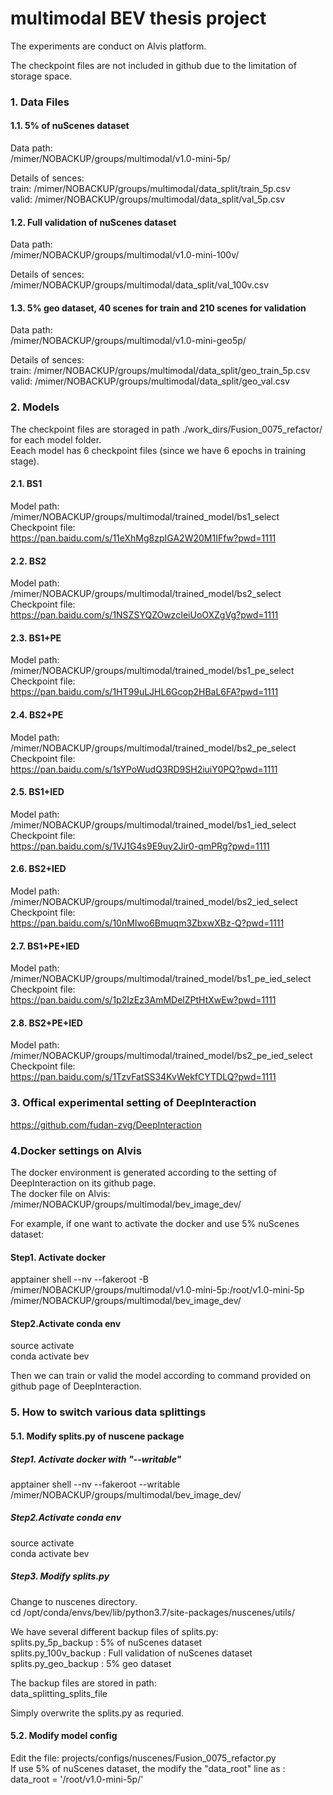 # multimodal BEV thesis project


The experiments are conduct on Alvis platform.

The checkpoint files are not included in github due to the limitation of storage space.


### 1. Data Files
#### 1.1. 5% of nuScenes dataset 
Data path:  
/mimer/NOBACKUP/groups/multimodal/v1.0-mini-5p/  

Details of sences:  
train: /mimer/NOBACKUP/groups/multimodal/data_split/train_5p.csv  
valid: /mimer/NOBACKUP/groups/multimodal/data_split/val_5p.csv  

#### 1.2. Full validation of nuScenes dataset 
Data path:  
/mimer/NOBACKUP/groups/multimodal/v1.0-mini-100v/  

Details of sences:  
/mimer/NOBACKUP/groups/multimodal/data_split/val_100v.csv

#### 1.3. 5% geo dataset, 40 scenes for train and 210 scenes for validation
Data path:   
/mimer/NOBACKUP/groups/multimodal/v1.0-mini-geo5p/  

Details of sences:    
train: /mimer/NOBACKUP/groups/multimodal/data_split/geo_train_5p.csv  
valid: /mimer/NOBACKUP/groups/multimodal/data_split/geo_val.csv  

### 2. Models

The checkpoint files are storaged in path ./work_dirs/Fusion_0075_refactor/ for each model folder.   
Eeach model has 6 checkpoint files (since we have 6 epochs in training stage).

#### 2.1. BS1
Model path:  
/mimer/NOBACKUP/groups/multimodal/trained_model/bs1_select  
Checkpoint file:  
https://pan.baidu.com/s/11eXhMg8zpIGA2W20M1IFfw?pwd=1111 


#### 2.2. BS2
Model path:  
/mimer/NOBACKUP/groups/multimodal/trained_model/bs2_select  
Checkpoint file:  
https://pan.baidu.com/s/1NSZSYQZOwzcIeiUoOXZgVg?pwd=1111 


#### 2.3. BS1+PE
Model path:  
/mimer/NOBACKUP/groups/multimodal/trained_model/bs1_pe_select  
Checkpoint file:  
https://pan.baidu.com/s/1HT99uLJHL6Gcop2HBaL6FA?pwd=1111 


#### 2.4. BS2+PE
Model path:  
/mimer/NOBACKUP/groups/multimodal/trained_model/bs2_pe_select  
Checkpoint file:  
https://pan.baidu.com/s/1sYPoWudQ3RD9SH2iuiY0PQ?pwd=1111 


#### 2.5. BS1+IED
Model path:  
/mimer/NOBACKUP/groups/multimodal/trained_model/bs1_ied_select  
Checkpoint file:  
https://pan.baidu.com/s/1VJ1G4s9E9uy2Jir0-qmPRg?pwd=1111 


#### 2.6. BS2+IED
Model path:  
/mimer/NOBACKUP/groups/multimodal/trained_model/bs2_ied_select  
Checkpoint file:  
https://pan.baidu.com/s/10nMIwo6Bmuqm3ZbxwXBz-Q?pwd=1111 


#### 2.7. BS1+PE+IED
Model path:  
/mimer/NOBACKUP/groups/multimodal/trained_model/bs1_pe_ied_select  
Checkpoint file:  
https://pan.baidu.com/s/1p2IzEz3AmMDelZPtHtXwEw?pwd=1111 

#### 2.8. BS2+PE+IED
Model path:  
/mimer/NOBACKUP/groups/multimodal/trained_model/bs2_pe_ied_select  
Checkpoint file:  
https://pan.baidu.com/s/1TzvFatSS34KvWekfCYTDLQ?pwd=1111 


### 3. Offical experimental setting of DeepInteraction 
https://github.com/fudan-zvg/DeepInteraction

### 4.Docker settings on Alvis
The docker environment is generated according to the setting of DeepInteraction on its github page.  
The docker file on Alvis:  
/mimer/NOBACKUP/groups/multimodal/bev_image_dev/  

For example, if one want to activate the docker and use  5% nuScenes dataset:  
#### Step1. Activate docker
apptainer shell --nv --fakeroot -B  /mimer/NOBACKUP/groups/multimodal/v1.0-mini-5p:/root/v1.0-mini-5p /mimer/NOBACKUP/groups/multimodal/bev_image_dev/

#### Step2.Activate conda env
source activate  
conda activate bev  

Then we can train or valid the model according to command provided on github page of DeepInteraction.  

### 5. How to switch various data splittings
#### 5.1. Modify splits.py of nuscene  package
##### Step1. Activate docker with "--writable" 
apptainer shell --nv --fakeroot --writable /mimer/NOBACKUP/groups/multimodal/bev_image_dev/  

##### Step2.Activate conda env
source activate  
conda activate bev  

##### Step3. Modify splits.py
Change to nuscenes directory.  
cd /opt/conda/envs/bev/lib/python3.7/site-packages/nuscenes/utils/  

We have several different backup files of splits.py:  
splits.py_5p_backup : 5% of nuScenes dataset   
splits.py_100v_backup : Full validation of nuScenes dataset   
splits.py_geo_backup : 5% geo dataset  

The backup files are stored in path:  
data_splitting_splits_file  

Simply overwrite the splits.py as requried.  

#### 5.2. Modify model config
Edit the file:  projects/configs/nuscenes/Fusion_0075_refactor.py  
If use 5% of nuScenes dataset, the modify the "data_root" line as  : data_root = '/root/v1.0-mini-5p/'  






